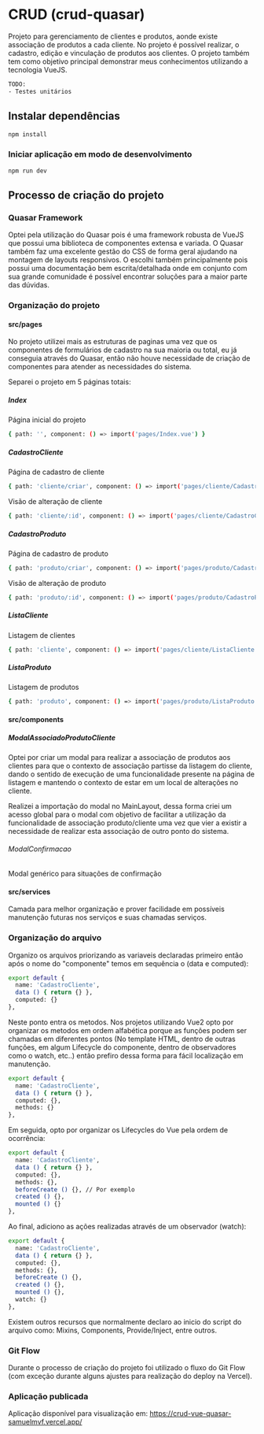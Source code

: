 # CRUD (crud-quasar)

Projeto para gerenciamento de clientes e produtos, aonde existe associação de produtos a cada cliente. No projeto é possível realizar, o cadastro, edição e vinculação de produtos aos clientes. 
O projeto também tem como objetivo principal demonstrar meus conhecimentos utilizando a tecnologia VueJS.

```bash 
TODO:
- Testes unitários
```

## Instalar dependências
```bash
npm install
```

### Iniciar aplicação em modo de desenvolvimento
```bash
npm run dev
```

## Processo de criação do projeto

### Quasar Framework
Optei pela utilização do Quasar pois é uma framework robusta de VueJS que possui uma biblioteca de componentes extensa e variada. O Quasar também faz uma excelente gestão do CSS de forma geral ajudando na montagem de layouts responsivos. O escolhi também principalmente pois possui uma documentação bem escrita/detalhada onde em conjunto com sua grande comunidade é possível encontrar soluções para a maior parte das dúvidas.

### Organização do projeto

#### src/pages
No projeto utilizei mais as estruturas de paginas uma vez que os componentes de formulários de cadastro na sua maioria ou total, eu já conseguia através do Quasar, então não houve necessidade de criação de componentes para atender as necessidades do sistema.

Separei o projeto em 5 páginas totais:

##### Index
Página inicial do projeto
```bash
{ path: '', component: () => import('pages/Index.vue') }
```

##### CadastroCliente
Página de cadastro de cliente
```bash
{ path: 'cliente/criar', component: () => import('pages/cliente/CadastroCliente.vue') },
```

Visão de alteração de cliente
```bash
{ path: 'cliente/:id', component: () => import('pages/cliente/CadastroCliente.vue') },
```

##### CadastroProduto
Página de cadastro de produto
```bash
{ path: 'produto/criar', component: () => import('pages/produto/CadastroProduto.vue') },
```

Visão de alteração de produto
```bash
{ path: 'produto/:id', component: () => import('pages/produto/CadastroProduto.vue') }
```

                        
##### ListaCliente
Listagem de clientes
```bash
{ path: 'cliente', component: () => import('pages/cliente/ListaCliente.vue') },
```

##### ListaProduto
Listagem de produtos
```bash
{ path: 'produto', component: () => import('pages/produto/ListaProduto.vue') },
```

#### src/components

##### ModalAssociadoProdutoCliente
Optei por criar um modal para realizar a associação de produtos aos clientes para que o contexto de associação partisse da listagem do cliente, dando o sentido de execução de uma funcionalidade presente na página de listagem e mantendo o contexto de estar em um local de alterações no cliente.

Realizei a importação do modal no MainLayout, dessa forma criei um acesso global para o modal com objetivo de facilitar a utilização da funcionalidade de associação produto/cliente uma vez que vier a existir a necessidade de realizar esta associação de outro ponto do sistema.

###### ModalConfirmacao
Modal genérico para situações de confirmação

#### src/services
Camada para melhor organização e prover facilidade em possíveis manutenção futuras nos serviços e suas chamadas serviços.

### Organização do arquivo
Organizo os arquivos priorizando as variaveis declaradas primeiro então após o nome do "componente" temos em sequência o (data e computed):
```bash
export default {
  name: 'CadastroCliente',
  data () { return {} },
  computed: {}
},
```

Neste ponto entra os metodos. Nos projetos utilizando Vue2 opto por organizar os metodos em ordem alfabética porque as funções podem ser chamadas em diferentes pontos (No template HTML, dentro de outras funções, em algum Lifecycle do componente, dentro de observadores como o watch, etc..) então prefiro dessa forma para fácil localização em manutenção.

```bash
export default {
  name: 'CadastroCliente',
  data () { return {} },
  computed: {},
  methods: {}
},
```
Em seguida, opto por organizar os Lifecycles do Vue pela ordem de ocorrência:

```bash
export default {
  name: 'CadastroCliente',
  data () { return {} },
  computed: {},
  methods: {},
  beforeCreate () {}, // Por exemplo
  created () {},
  mounted () {}
},
```
Ao final, adiciono as ações realizadas através de um observador (watch):

```bash
export default {
  name: 'CadastroCliente',
  data () { return {} },
  computed: {},
  methods: {},
  beforeCreate () {},
  created () {},
  mounted () {},
  watch: {}
},
```
Existem outros recursos que normalmente declaro ao inicio do script do arquivo como: Mixins, Components, Provide/Inject, entre outros.

### Git Flow

Durante o processo de criação do projeto foi utilizado o fluxo do Git Flow (com exceção durante alguns ajustes para realização do deploy na Vercel).

### Aplicação publicada

Aplicação disponível para visualização em:
https://crud-vue-quasar-samuelmvf.vercel.app/